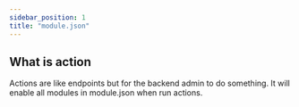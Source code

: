 ```yaml
---
sidebar_position: 1
title: "module.json"
---
```


## What is action

Actions are like endpoints but for the backend admin to do something.
It will enable all modules in module.json when run actions.

